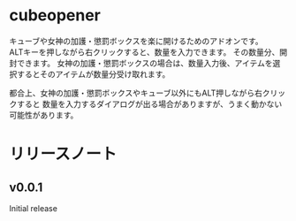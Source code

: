 # cubeopener
キューブや女神の加護・懲罰ボックスを楽に開けるためのアドオンです。  
ALTキーを押しながら右クリックすると、数量を入力できます。
その数量分、開封できます。
女神の加護・懲罰ボックスの場合は、数量入力後、アイテムを選択するとそのアイテムが数量分受け取れます。
  
都合上、女神の加護・懲罰ボックスやキューブ以外にもALT押しながら右クリックすると
数量を入力するダイアログが出る場合がありますが、うまく動かない可能性があります。
# リリースノート

## v0.0.1
Initial release
